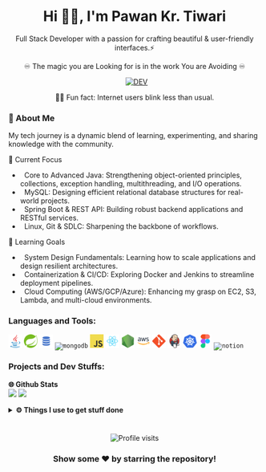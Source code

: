<h1 align="center"> Hi 👋🏻, I'm Pawan Kr. Tiwari </br>
</h1>
<p align="center"> Full Stack Developer with a passion for crafting beautiful & user-friendly interfaces.⚡</p>
<p align="center">♾️ The magic you are Looking for is in the work You are Avoiding ♾️</p>
<p align="center">	
<a href="https://www.linkedin.com/in/pawan-kr-tiwari" target="_blank"><img alt="" src="https://img.shields.io/badge/LinkedIn-000?logo=linkedin&logoColor=0A66C2&style=for-the-badge" style="vertical-align:center" /></a>
<a href="https://medium.com/@pawankr.tiwari" target="_blank"><img alt="" src="https://img.shields.io/badge/Medium-000?style=for-the-badge&logo=medium&logoColor=white" style="vertical-align:center" /></a>
<a href="https://dev.to/pawan_kumartiwari_5ea1b5" target="_blank"><img alt="DEV" src="https://img.shields.io/badge/DEV-000?style=for-the-badge&logo=dev.to&logoColor=white" style="vertical-align:center" /></a>







<!-- <p align="center">Glad to see you here!  -->
<p align="center">🍄‍🟫 Fun fact: Internet users blink less than usual. 
	
### 🚀 About Me 

My tech journey is a dynamic blend of learning, experimenting, and sharing knowledge with the community.

🔭 Current Focus
- &nbsp; Core to Advanced Java: Strengthening object-oriented principles, collections, exception handling, multithreading, and I/O operations.
- &nbsp; MySQL: Designing efficient relational database structures for real-world projects.
- &nbsp; Spring Boot & REST API: Building robust backend applications and RESTful services.
- &nbsp; Linux, Git & SDLC: Sharpening the backbone of workflows.


🌱 Learning Goals

- &nbsp; System Design Fundamentals: Learning how to scale applications and design resilient architectures. 
- &nbsp; Containerization & CI/CD: Exploring Docker and Jenkins to streamline deployment pipelines.
- &nbsp; Cloud Computing (AWS/GCP/Azure): Enhancing my grasp on EC2, S3, Lambda, and multi-cloud environments.

<!--
<details>
  <summary><b> My Favorite </b></summary>

  <br />

- 💻 &nbsp; I love exploring new technologies and building cool stuff.
- 📰 &nbsp; Reading, writing & watching Tech Stuff whenever possible.
- 🍕 &nbsp; Meetups & Tech Events & Hackathons.

</details>
-->

### Languages and Tools:

<code><img height="27" src="https://raw.githubusercontent.com/devicons/devicon/master/icons/java/java-original.svg" alt="java"></code>
<code><img height="27" src="https://raw.githubusercontent.com/devicons/devicon/master/icons/spring/spring-original.svg" alt="spring boot"></code>
<code><img height="27" src="https://raw.githubusercontent.com/github/explore/80688e429a7d4ef2fca1e82350fe8e3517d3494d/topics/sql/sql.png" alt="sql"></code>
<code><img height="27" src="https://encrypted-tbn0.gstatic.com/images?q=tbn%3AANd9GcSTTzPAw-55ssm1Im594xYZ9eRQu2JylrkYLg&usqp=CAU" alt="mongodb"></code>
<code><img height="27" src="https://raw.githubusercontent.com/github/explore/80688e429a7d4ef2fca1e82350fe8e3517d3494d/topics/javascript/javascript.png" alt="javascript"></code>
<code><img height="27" src="https://raw.githubusercontent.com/github/explore/80688e429a7d4ef2fca1e82350fe8e3517d3494d/topics/react/react.png" alt="react"></code>
<code><img height="27" src="https://raw.githubusercontent.com/github/explore/80688e429a7d4ef2fca1e82350fe8e3517d3494d/topics/nodejs/nodejs.png" alt="nodejs"></code>
<code><img height="27" src="https://raw.githubusercontent.com/github/explore/80688e429a7d4ef2fca1e82350fe8e3517d3494d/topics/aws/aws.png" alt="aws"></code>
<code><img height="27" src="https://raw.githubusercontent.com/devicons/devicon/master/icons/git/git-original.svg" alt="git"></code>
<code><img height="27" src="https://raw.githubusercontent.com/devicons/devicon/master/icons/jenkins/jenkins-original.svg" alt="jenkins"></code>
<code><img height="27" src="https://raw.githubusercontent.com/devicons/devicon/master/icons/kubernetes/kubernetes-plain.svg" alt="kubernetes"></code>
<code><img height="27" src="https://raw.githubusercontent.com/devicons/devicon/master/icons/figma/figma-original.svg" alt="figma"></code>
<code><img height="27" src="https://www.notion.so/front-static/favicon.ico" alt="notion"></code>




### Projects and Dev Stuffs:

  <b>🌐 Github Stats</b>
  <br />
  <img height="180em" src="https://github-readme-stats.vercel.app/api?username=thepawankrtiwari&show_icons=true&hide_border=true&&count_private=true&include_all_commits=true&theme=dark" />
  <img height="180em" src="https://github-readme-stats.vercel.app/api/top-langs/?username=thepawankrtiwari&exclude_repo=KNN-Image-Classification&show_icons=true&hide_border=true&layout=compact&langs_count=8&theme=dark"/>


<!--
<details>
  <summary><b>☄️ Github Streaks</b></summary>

  <br />
  <img height="180em" src="https://github-readme-streak-stats.vercel.app/?user=thepawankrtiwari&hide_border=true&theme=dark" alt="GitHub Streak" />
</details>
-->

<details>
  <br />
  <summary><b>⚙️ Things I use to get stuff done</b></summary>
  	<ul>
  	    <li><b>OS:</b> Windows 11, version 23H2</li>
	    <li><b>Laptop: </b> Lenovo Ideapad</li>
  	    <li><b>Browser: </b> Chrome & Edge</li>
	    <li><b>Terminal: </b> bash</li>
	    <li><b>Code Editor:</b>Eclipse & VSCode </li>
 	    <li><b>Other Tools:</b> Notion & Figma </li>
	    <li><b>To Stay Updated:</b> Medium, YouTube and Hacker News</li>
	</ul>
</details>

#

<div align="center">

 
<p align="center">
    <img src="https://komarev.com/ghpvc/?username=thepawankrtiwari&style=for-the-badge&color=blue&label=Profile+Visits" alt="Profile visits"/>
</p> 


### Show some ❤️ by starring the repository!

</div>
